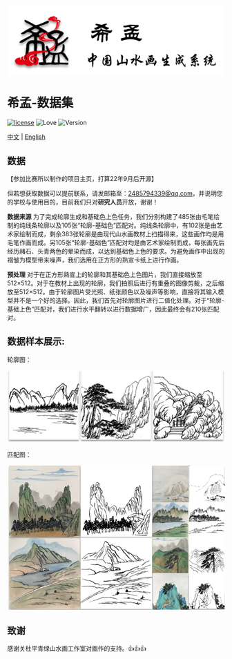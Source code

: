 <div align=center>
    <img src=https://github.com/Robin-WZQ/Xi-Meng-Dataset/blob/main/assets/logo.png width="500"/>
</div>

# 希孟-数据集
[![license](https://img.shields.io/badge/license-MIT-blue.svg)](https://opensource.org/licenses/MIT)
![Love](https://img.shields.io/badge/Made%20with-love-ff69b4)
![Version](https://img.shields.io/badge/version-1.0-red)

[中文](https://github.com/Robin-WZQ/Xi-Meng-Dataset) | [English](https://github.com/Robin-WZQ/Xi-Meng-Dataset/tree/english)

## 数据

【参加比赛所以制作的项目主页，打算22年9月后开源】

但若想获取数据可以提前联系，请发邮箱至：2485794339@qq.com，并说明您的学校与使用目的，目前我们只对**研究人员**开放，谢谢！

**数据来源** 为了完成轮廓生成和基础色上色任务，我们分别构建了485张由毛笔绘制的纯线条轮廓以及105张“轮廓-基础色”匹配对。纯线条轮廓中，有102张是由艺术家绘制而成，剩余383张轮廓是由现代山水画教材上扫描得来，这些画作均是用毛笔作画而成。另105张“轮廓-基础色”匹配对均是由艺术家绘制而成，每张画先后经历赭石、头青两色的晕染而成，以达到基础色上色的要求。为避免画作中出现的褶皱为模型带来噪声，我们选用在正方形的熟宣卡纸上进行作画。

**预处理** 对于在正方形熟宣上的轮廓和其基础色上色图片，我们直接缩放至512×512。对于在教材上出现的轮廓，我们拍照后进行有重叠的图像剪裁，之后缩放至512×512。由于轮廓图片受光照、纸张颜色以及噪声等影响，直接将其输入模型并不是一个好的选择。因此，我们首先对轮廓图片进行二值化处理。对于“轮廓-基础上色”匹配对，我们进行水平翻转以进行数据增广，因此最终会有210张匹配对。

## 数据样本展示:

轮廓图：
<div align=center>
    <img src=https://github.com/Robin-WZQ/Xi-Meng-Dataset/blob/main/assets/sketch.png width="600"/>
</div>

匹配图：
<div align=center>
    <img src=https://github.com/Robin-WZQ/Xi-Meng-Dataset/blob/main/assets/pair.png width="600"/>
</div>

## 致谢

感谢关杜平青绿山水画工作室对画作的支持。👍👍👍



